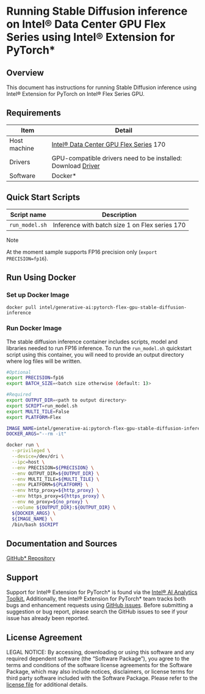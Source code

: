 # Running Stable Diffusion inference on Intel® Data Center GPU Flex Series using Intel® Extension for PyTorch*

## Overview

This document has instructions for running Stable Diffusion inference using Intel® Extension for PyTorch on Intel® Flex Series GPU.

## Requirements
| Item | Detail |
| ------ | ------- |
| Host machine  | [Intel® Data Center GPU Flex Series](https://ark.intel.com/content/www/us/en/ark/products/series/230021/intel-data-center-gpu-flex-series.html) 170  |
| Drivers | GPU-compatible drivers need to be installed: Download [Driver](https://dgpu-docs.intel.com/driver/installation.html) |
| Software | Docker* |

## Quick Start Scripts

| Script name | Description |
|-------------|-------------|
| `run_model.sh` | Inference with batch size 1 on Flex series 170 |

> [!NOTE]
> At the moment sample supports FP16 precision only (`export PRECISION=fp16`).

## Run Using Docker

### Set up Docker Image

```
docker pull intel/generative-ai:pytorch-flex-gpu-stable-diffusion-inference
```

### Run Docker Image
The stable diffusion inference container includes scripts, model and libraries needed to run FP16 inference. To run the `run_model.sh` quickstart script using this container, you will need to provide an output directory where log files will be written.

```bash
#Optional
export PRECISION=fp16
export BATCH_SIZE=<batch size otherwise (default: 1)>

#Required
export OUTPUT_DIR=<path to output directory>
export SCRIPT=run_model.sh
export MULTI_TILE=False
export PLATFORM=Flex

IMAGE_NAME=intel/generative-ai:pytorch-flex-gpu-stable-diffusion-inference
DOCKER_ARGS="--rm -it"

docker run \
  --privileged \
  --device=/dev/dri \
  --ipc=host \
  --env PRECISION=${PRECISION} \
  --env OUTPUT_DIR=${OUTPUT_DIR} \
  --env MULTI_TILE=${MULTI_TILE} \
  --env PLATFORM=${PLATFORM} \
  --env http_proxy=${http_proxy} \
  --env https_proxy=${https_proxy} \
  --env no_proxy=${no_proxy} \
  --volume ${OUTPUT_DIR}:${OUTPUT_DIR} \
  ${DOCKER_ARGS} \
  ${IMAGE_NAME} \
  /bin/bash $SCRIPT
```
## Documentation and Sources

[GitHub* Repository](https://github.com/IntelAI/models/tree/master/docker/flex-gpu)

## Support
Support for Intel® Extension for PyTorch* is found via the [Intel® AI Analytics Toolkit.](https://www.intel.com/content/www/us/en/developer/tools/oneapi/ai-analytics-toolkit.html#gs.qbretz) Additionally, the Intel® Extension for PyTorch* team tracks both bugs and enhancement requests using [GitHub issues](https://github.com/intel/intel-extension-for-pytorch/issues). Before submitting a suggestion or bug report, please search the GitHub issues to see if your issue has already been reported.

## License Agreement

LEGAL NOTICE: By accessing, downloading or using this software and any required dependent software (the “Software Package”), you agree to the terms and conditions of the software license agreements for the Software Package, which may also include notices, disclaimers, or license terms for third party software included with the Software Package. Please refer to the [license file](https://github.com/IntelAI/models/tree/master/third_party) for additional details.
